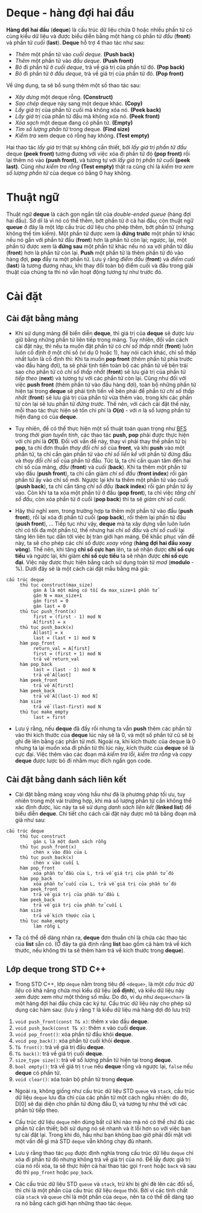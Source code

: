 # Deque - hàng đợi hai đầu

**Hàng đợi hai đầu** (**deque**) là cấu trúc dữ liệu chứa 0 hoặc nhiều phần tử có cùng kiểu dữ liệu và được biểu diễn bằng một hàng có phần tử _đầu_ (**front**) và phần tử _cuối_ (**last**). **Deque** hỗ trợ 4 thao tác như sau:

  - _Thêm_ một phần tử vào _cuối deque_. **(Push back)**
  - _Thêm_ một phần tử vào _đầu deque_. **(Push front)**
  - _Bỏ_ đi phần tử ở _cuối deque_, trả về giá trị của phần tử đó. **(Pop back)**
  - _Bỏ_ đi phần tử ở _đầu deque_, trả về giá trị của phần tử đó. **(Pop front)**

Về ứng dụng, ta sẽ bổ sung thêm một số thao tác sau:

  - _Xây dưng_ một deque rỗng. **(Construct)**
  - _Sao chép_ deque này sang một deque khác. **(Copy)**
  - _Lấy giá trị_ của phần tử cuối mà không xóa nó. **(Peek back)**
  - _Lấy giá trị_ của phần tử đầu mà không xóa nó. **(Peek front)**
  - _Xóa sạch_ một deque đang có phần tử. **(Empty)**
  - _Tìm số lượng phần tử_ trong deque. **(Find size)**
  - _Kiểm tra_ xem deque có rỗng hay không. **(Test empty)**

Hai thao tác _lấy giá trị_ thật sự không cần thiết, bởi _lấy giá trị phần tử đầu_ deque **(peek front)** tương đương với việc xóa đi phần tử đó **(pop front)** rồi lại thêm nó vào **(push front)**, và tương tự với _lấy giá trị phần tử cuối_ **(peek last)**. Cũng như  _kiểm tra rỗng_ **(Test empty)** thật ra cũng chỉ là _kiểm tra xem số lượng phần tử_ của deque có bằng 0 hay không.

# Thuật ngữ

Thuật ngữ **deque** là cách gọn ngắn tắt của _double-ended queue_ (hàng đợi hai đầu). Sở dĩ là vì nó có thể thêm, bớt phần tử ở cả hai đầu; còn thuật ngữ **queue** ở đây là một lớp cấu trúc dữ liệu cho phép thêm, bớt phần tử (nhưng không thể tìm kiếm). Một phần tử được xem là **đứng trước** một phần tử khác nếu nó gần với phần tử đầu (**front**) hơn là phần tử còn lại; ngược, lại, một phần tử được xem là **đứng sau** một phần tử khác nếu nó xa với phần tử đầu (**front**) hơn là phần tử còn lại. **Push** một phần tử là thêm phần tử đó vào hàng đợi, **pop** đẩy ra một phần tử. Lưu ý rằng _điểm đầu_ (**front**) và _điểm cuối_ (**last**) là tương đương nhau, khi thay đổi toàn bộ điểm cuối và đầu trong giải thuật của chúng ta thì nó vẫn hoạt động tương tự như trước đó.

# Cài đặt

## Cài đặt bằng mảng

- Khi sử dụng mảng để biển diễn **deque**, thì giá trị của **deque** sẽ được lưu giữ bằng những phần tử liên tiếp trong mảng. Tuy nhiên, đối vấn cách cài đặt này, thì nếu ta muốn đặt phần tử có _chỉ số thấp nhất_ (**front**) luôn luôn cố định ở một chỉ số (ví dụ $0$ hoặc $1$), hay nói cách khác, chỉ số thấp nhất luôn là cố định thì: Khi ta muốn **pop front** (thêm phần tử phía trước vào đầu hàng đợi), ta sẽ phải tịnh tiến toàn bộ các phần tử về bên trái sao cho phần tử có _chỉ số thấp nhất_ (**front**) sẽ lưu giá trị của phần tử _tiếp theo_ (**next**) và tương tự với các phần tử còn lại. Cũng như đối với việc **push front** (thêm phần tử vào đầu hàng đợi), toàn bộ những phần tử hiện tại trong **deque** sẽ phải tịnh tiến về bên phải để phần tử _chỉ số thấp nhất_ (**front**) sẽ lưu giá trị của phần tử vừa thêm vào, trong khi các phần tử còn lại sẽ lưu phần tử _đứng trước_. Thế nên, với cách cài đặt thế này, mỗi thao tác thực hiện sẽ tốn chi phí là **$O(n)$** - với $n$ là số lượng phần tử hiện đang có của **deque**.

- Tuy nhiên, để có thể thực hiện một số thuật toán quan trọng như [BFS](http://wcipeg.com/wiki/Breadth-first_search) trong _thời gian tuyến tính_, các thao tác **push, pop** phải được thực hiện với chi phí là **$O(1)$**. Đối với vấn đề này, thay vì phải thay thế phần tử bị **pop**, ta chỉ đơn thuần _thay đổi chỉ số_ của **front**, và khi **push** vào một phần tử, ta chỉ cần gán phần tử vào _chỉ số liền kề_ với phần tử đứng đầu và _thay đổi chỉ số_ của phần tử đầu. Tức là, ta chỉ cần quan tâm đến hai chỉ số của mảng, _đầu_ (**front**) và _cuối_ (**back**). Khi ta thêm một phần tử vào đầu (**push front**), ta chỉ cần giảm _chỉ số đầu_ (**front index**) rồi gán phần tử ấy vào chỉ số mới. Ngược lại khi ta thêm một phần tử vào cuối (**push back**), ta chỉ cần tăng _chỉ số đầu_ (**back index**) rồi gán phần tử ấy vào. Còn khi ta ta xóa một phần tử ở đầu (**pop front**), ta chỉ việc _tăng chỉ số đầu_, còn xóa phần tử ở cuối (**pop back**) thì ta sẽ _giảm chỉ số cuối_.

- Hãy thử nghĩ xem, trong trường hợp ta thêm một phần tử vào đầu (**push front**), rồi lại xóa đi phần tử cuối (**pop back**), rồi thêm lại phần tử đầu (**push front**), ... Tiếp tục như vậy, **deque** mà ta xây dựng vẫn luôn luôn chỉ có tối đa một phần tử, thế nhưng hai _chỉ số đầu_ và _chỉ số cuối_ lại tăng lên liên tục dẫn tới việc bị tràn giới hạn mảng. Để khắc phục vấn đề này, ta sẽ cho phép các chỉ số được _xoay vòng_ (**hàng đợi hai đầu xoay vòng**). Thế nên, khi tăng **chỉ số cực hạn** lên, ta sẽ nhận được **chỉ số cực tiểu** và ngược lại, khi giảm **chỉ số cực tiểu** ta sẽ nhận được **chỉ số cực đại**. Việc này được thực hiện bằng cách sử dụng toán tử _mod_ (**modulo** - %). Dưới đây sẽ là một cách cài đặt mẫu bằng mã giả:

```
cấu trúc deque
     thủ tục construct(max_size)
          gán A là một mảng có tối đa max_size+1 phần tử
          gán N = max_size+1
          gán first = 0
          gán last = 0
     thủ tục push_front(x)
          first = (first - 1) mod N
          A[first] = x
     thủ tục push_back(x)
          A[last] = x
          last = (last + 1) mod N
     hàm pop_front
          return_val = A[first]
          first = (first + 1) mod N
          trả về return_val
     hàm pop_back
          last = (last - 1) mod N
          trả về A[last]
     hàm peek_front
          trả về A[first]
     hàm peek_back
          trả về A[(last-1) mod N]
     hàm size
          trả về (last-first) mod N
     thủ tục make_empty
          last = first
```

- Lưu ý rằng, nếu **deque** đã đầy rồi nhưng ta vẫn **push** thêm các phần tử vào thì kích thước của **deque** lúc này sẽ là $0$, và một số phần tử cũ sẽ bị ghi đè lên bằng các phần tử mới. Ngoài ra, khi kích thước của deque là $0$ nhưng ta lại muốn xóa đi phần tử thì lúc này, kích thước của **deque** sẽ là cực đại. Việc thêm vào các đoạn mã _kiểm tra lỗi_, _kiểm tra rỗng_ và _copy_ **deque** được lược bỏ đi nhằm mục đích ngắn gọn code.

## Cài đặt bằng danh sách liên kết

- Cài đặt bằng mảng xoay vòng hầu như đã là phương pháp tối ưu, tuy nhiên trong một vài trường hợp, khi mà số lượng phần tử cần không thể xác định được, lúc này ta sẽ sử dụng _danh sách liên kết_ (**linked list**) để biểu diễn **deque**. Chi tiết cho cách cài đặt này được mô tả bằng đoạn mã giả như sau:

```
cấu trúc deque
     thủ tục construct
          gán L là một danh sách rỗng
     thủ tục push_front(x)
          chèn x vào đầu của L
     thủ tục push_back(x)
          chèn x vào cuối L
     hàm pop_front
          xóa phần tử đầu của L, trả về giá trị của phần tử đó
     hàm pop_back
          xóa phần tử cuối của L, trả về giá trị của phần tử đó
     hàm peek_front
          trả về giá trị của phần tử đầu L
     hàm peek_back
          trả về giá trị của phần tử cuối L
     hàm size
          trả về kích thước của L
     thủ tục make_empty
          làm rỗng L
```

- Ta có thể dễ dàng nhận ra, **deque** đơn thuần chỉ là chứa các thao tác của **list** sẵn có. (Ở đây ta giả định rằng **list** bao gồm cả hàm trả về kích thước, nếu không thì ta sẽ thêm hàm trả về kích thước trong **deque**).


## Lớp **deque** trong STD C++
- Trong STD C++, lớp `deque` nằm trong tiêu đề `<deque>`, là một _cấu trúc dữ liệu_ có khả năng chứa mọi kiểu dữ liệu (**cố định**), và kiểu dữ liệu này xem được xem như một thông số mẫu. Do đó, ví dụ như `deque<char>` là một hàng đợi hai đầu chứa các ký tự. Cấu trúc dữ liệu này cho phép sử dụng các hàm sau: (lưu ý rằng `T` là kiểu dữ liệu mà hàng đợi đó lưu trữ)

1.  `void push_front(const T& x)`: thêm x vào đầu **deque**.
2.  `void push_back(const T& x)`: thêm x vào cuối **deque**.
3.  `void pop_front()`: xóa phần tử đầu khỏi **deque**.
4.  `void pop_back()`: xóa phần tử cuối khỏi **deque**.
5.  `T& front()`: trả về giá trị đầu **deque**.
6.  `T& back()`: trả về giá trị cuối **deque**.
7.  `size_type size()`: trả về số lượng phần tử hiện tại trong **deque**.
8.  `bool empty()`: trả về giá trị `true` nếu **deque** rỗng và ngược lại, `false` nếu **deque** có phần tử.
9.  `void clear()`: xóa toàn bộ phần tử trong **deque**.

- Ngoài ra, không giống như cấu trúc dữ liệu STD `queue` và `stack`, cấu trúc dữ liệu `deque` lưu địa chỉ của các phần tử một cách ngẫu nhiên: do đó, D[0] sẽ đại diện cho phần tử đứng đầu D, và tương tự như thế với các phần tử tiếp theo.

- Cấu trúc dữ liệu `deque` nên dùng bất cứ khi nào mà nó có thể chứ đủ các phần tử cần thiết; bởi sử dụng nó sẽ nhanh và ít lỗi hơn so với việc bạn tự cài đặt lại. Trong khi đó, hầu như bạn không bao giờ phải đối mặt với một vấn đề gì mà STD `deque` vẫn không chạy đủ nhanh.

- Lưu ý rằng thao tác `pop` được định nghĩa trong cấu trúc dữ liệu `deque` chỉ xóa đi phần tử đó nhưng không trả về giá trị của nó. Để lấy được giá trị của nó rồi xóa, ta sẽ thực hiện cả hai thao tác gọi `front` hoặc `back` và sau đó thì `pop_front` hoặc `pop_back`.

- Các cấu trúc dữ liệu STD `queue` và `stack`, trừ khi bị ghi đè lên các đối số, thì chỉ là một phần của cấu trúc dữ liệu `deque` thôi. Bởi vì các tính chất của `stack` và `queue` chỉ là một phần của `deque`, nên ta có thể dễ dàng tạo ra nó bằng cách giới hạn những thao tác `deque`.
